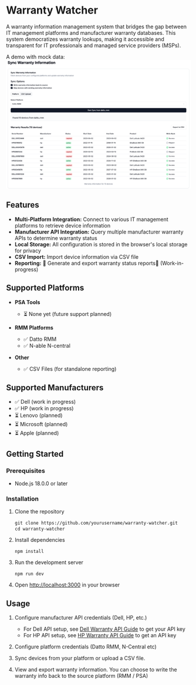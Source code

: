 # Warranty Watcher

A warranty information management system that bridges the gap between IT management platforms and manufacturer warranty databases. This system democratizes warranty lookups, making it accessible and transparent for IT professionals and managed service providers (MSPs).

A demo with mock data:
![Demo Screenshot](public/demo.png)


## Features

- **Multi-Platform Integration:** Connect to various IT management platforms to retrieve device information
- **Manufacturer API Integration:** Query multiple manufacturer warranty APIs to determine warranty status
- **Local Storage:** All configuration is stored in the browser's local storage for privacy
- **CSV Import:** Import device information via CSV file
- **Reporting:** 🚧 Generate and export warranty status reports🚧 (Work-in-progress)

## Supported Platforms

- **PSA Tools**
  - ⏳ None yet (future support planned)

- **RMM Platforms**
  - ✅ Datto RMM
  - ✅ N-able N-central

- **Other**
  - ✅ CSV Files (for standalone reporting)

## Supported Manufacturers

- ✅ Dell (work in progress)
- ✅ HP (work in progress)
- ⏳ Lenovo (planned)
- ⏳ Microsoft (planned)
- ⏳ Apple (planned)


## Getting Started

### Prerequisites

- Node.js 18.0.0 or later

### Installation

1. Clone the repository
   ```
   git clone https://github.com/yourusername/warranty-watcher.git
   cd warranty-watcher
   ```

2. Install dependencies
   ```
   npm install
   ```

3. Run the development server
   ```
   npm run dev
   ```

4. Open [http://localhost:3000](http://localhost:3000) in your browser

## Usage

1. Configure manufacturer API credentials (Dell, HP, etc.)
   - For Dell API setup, see [Dell Warranty API Guide](docs/dell.md) to get your API key
   - For HP API setup, see [HP Warranty API Guide](docs/hp.md) to get an API key

2. Configure platform credentials (Datto RMM, N-Central etc)
3. Sync devices from your platform or upload a CSV file. 
4. View and export warranty information. You can choose to write the warranty info back to the source platform (RMM / PSA)
